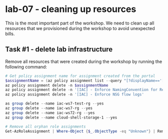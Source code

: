# lab-07 - cleaning up resources

This is the most important part of the workshop. We need to clean up all resources that we provisioned during the workshop to avoid unexpected bills.

## Task #1 - delete lab infrastructure

Remove all resources that were created during the workshop by running the following command:

```powershell
# Get policy assignment name for assignment created from the portal
$assignmentName = (az policy assignment list --query "[?displayName=='[IAC] - Require a IAC-Department tag on resource groups'].name" -otsv)
az policy assignment delete -n $assignmentName
az policy assignment delete -n '[IAC] - Enforce NamingConvention for ResourceGroups'
az policy assignment delete -n '[IAC] - Enforce NSG flow logs'

as group delete --name iac-ws7-test-rg --yes
az group delete --name iac-ws7-rg --yes
az group delete --name iac-ws72-rg --yes
az group delete --name cloud-shell-storage-1 --yes

# Remove all orphan role assignments
Get-AzRoleAssignment | Where-Object {$_.ObjectType -eq "Unknown"} | Remove-AzRoleAssignment
```


